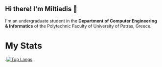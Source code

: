 ## Hi there! I'm Miltiadis 👋
I'm an undergraduate student in the **Department of Computer Engineering & Informatics** of the Polytechnic Faculty of University of Patras, Greece.

# My Stats
.[![Top Langs](https://github-readme-stats.vercel.app/api/top-langs/?username=miltiadiss&layout=compact)](https://github.com/miltiadiss-github-readme-stats)
